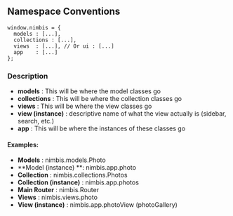 ## Namespace Conventions ##

    window.nimbis = {
      models : [...],
      collections : [...],
      views  : [...], // Or ui : [...]
      app    : [...]
    };

### Description
* **models** : This will be where the model classes go
* **collections** : This will be where the collection classes go
* **views** : This will be where the view classes go
* **view (instance)** : descriptive name of what the view actually is (sidebar, search, etc.)
* **app** : This will be where the instances of these classes go


#### Examples:
* **Models** : nimbis.models.Photo
* **Model (instance) **: nimbis.app.photo
* **Collection** : nimbis.collections.Photos
* **Collection (instance)** : nimbis.app.photos
* **Main Router** : nimbis.Router
* **Views** : nimbis.views.photo
* **View (instance)** : nimbis.app.photoView (photoGallery)